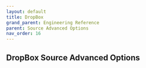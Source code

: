 ```yaml
---
layout: default
title: DropBox
grand_parent: Engineering Reference
parent: Source Advanced Options
nav_order: 16
---
```


## DropBox Source Advanced Options


